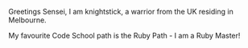 Greetings Sensei, I am knightstick, a warrior from the UK residing in Melbourne.

My favourite Code School path is the Ruby Path - I am a Ruby Master!
